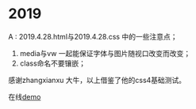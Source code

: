 # 2019
A : 2019.4.28.html与2019.4.28.css 中的一些注意点；
1. media与vw 一起能保证字体与图片随视口改变而改变；
2. class命名不要镶嵌；

感谢zhangxianxu 大牛，以上借鉴了他的css4基础测试。

在线[demo](https://jsbin.com/gusazek/edit?html,css,output)
